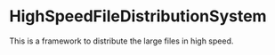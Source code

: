 HighSpeedFileDistributionSystem
===============================

This is a framework to distribute the large files in high speed.

